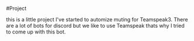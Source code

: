 #Project

this is a little project I've started to automize muting for Teamspeak3. There are a lot of bots for discord but we like to use Teamspeak thats why I tried to come up with this bot.


